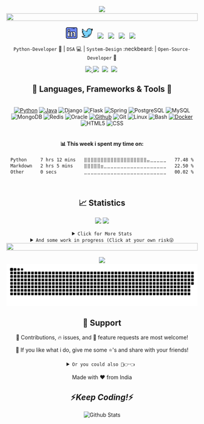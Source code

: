 <!--💬GREETINGSTITLE / 🌐WEBSITE: https://github.com/denvercoder1/readme-typing-svg --> 
<p align="center"> <a href="https://github.com/denvercoder1/readme-typing-svg">
<img width="60%" src="https://readme-typing-svg.herokuapp.com?font=Orbitron&size=25&color=BF91F3&background=1A1B27&center=true&vCenter=true&duration=3000&pause=300&lines=<Hello,+There!+👋>;<This+is+Arup+Bhowmick!>;<Nice+to+meet+you!>">
</a></hp>

<!--📏LINE-->
<img src="https://i.imgur.com/dBaSKWF.gif" height="20" width="100%">

<p align='center'>
<a href="https://www.linkedin.com/in/arupbhowmick/"><img height="30" src="https://raw.githubusercontent.com/8bithemant/8bithemant/master/linkedin.png?raw=true"></a>&nbsp;&nbsp;
<a href="https://twitter.com/0xStryK3R"><img height="30" src="https://raw.githubusercontent.com/8bithemant/8bithemant/master/twitter.png?raw=true"></a>&nbsp;&nbsp;
<a href="mailto:arupbhowmick007@email.com"><img height="32" src="https://user-images.githubusercontent.com/29790345/184528214-8f168ffd-5a4c-4d30-8d6b-917568924fbb.png?raw=true"></a>&nbsp;&nbsp;
<a href="https://telegram.me/StryK3R_1"><img height="33" src="https://user-images.githubusercontent.com/29790345/184537214-577d5f57-2557-4fb7-b0ed-f085174dd9c4.png?raw=true"></a>&nbsp;&nbsp;
<!--<a href="https://discordapp.com/users/550744711405502474"><img height="33" src="https://user-images.githubusercontent.com/29790345/184537680-90e29866-4295-4bfc-8808-5e19882c5069.png?raw=true"></a>&nbsp;&nbsp;-->
<a href="https://discordapp.com/users/550744711405502474"><img height="33" src="https://user-images.githubusercontent.com/29790345/184599637-8ba21112-adc2-400a-8931-b071b74fb2a7.png?raw=true"></a>&nbsp;&nbsp;
<!--<a href="https://bit.ly/arup-resume"><img height="33" src="https://user-images.githubusercontent.com/29790345/184598158-0db70aec-4b35-49df-9f91-24b4aaa3fa11.png?raw=true"></a>&nbsp;&nbsp;-->
<a href="https://bit.ly/arup-resume"><img height="33" src="https://user-images.githubusercontent.com/29790345/184600207-42a1a54e-9faa-40c8-b18e-f8230d0c6d7c.png?raw=true"></a>&nbsp;&nbsp;
</p>


<div align="center">

`Python-Developer` 🐍 | `DSA` 💻 | `System-Design` :neckbeard: | `Open-Source-Developer` 🚀
 
<p>
<a href="https://github.com/0xStryK3R/0xStryK3R/actions/workflows/snake-grid-animation.yml"><img src="https://github.com/0xStryK3R/0xStryK3R/actions/workflows/snake-grid-animation.yml/badge.svg">
<a href="https://visitor-badge.glitch.me/#docs"><img src="https://visitor-badge.glitch.me/badge?page_id=0xStryK3R.0xStryK3R&right_color=orange"></a>&nbsp;
<a href="https://wakatime.com/@b77600ce-fa6c-4fd4-8e13-bd0c94578ebc"><img src="https://wakatime.com/badge/user/b77600ce-fa6c-4fd4-8e13-bd0c94578ebc.svg"></a>&nbsp; 
<a href="https://github.com/0xStryK3R/0xStrK3R/commitsR"><img src="https://img.shields.io/github/last-commit/0xStryK3R/0xStryK3R/main?label=Last%20updated&style=flat"></a>&nbsp;
</div>

<h2 align="center">🔨 Languages, Frameworks & Tools 🔨</h2>
<br>
<div align="center">
    <a href="https://github.com/0xStryK3R?tab=repositories&language=python" target="_blank"><img alt="Python" height ="36px" src="https://cdn.jsdelivr.net/gh/devicons/devicon/icons/python/python-original.svg"></a>
    <a href="https://github.com/0xStryK3R?tab=repositories&language=java" target="_blank"><img alt="Java" height ="36px" src="https://cdn.jsdelivr.net/gh/devicons/devicon/icons/java/java-original.svg"></a>
    <img alt="Django" height ="36px" src="https://cdn.jsdelivr.net/gh/devicons/devicon/icons/django/django-plain.svg">
    <img alt="Flask" height ="36px" src="https://cdn.jsdelivr.net/gh/devicons/devicon/icons/flask/flask-original.svg">
    <img alt="Spring" height ="36px" src='https://cdn.jsdelivr.net/gh/devicons/devicon/icons/spring/spring-original.svg'>
    <img alt="PostgreSQL" height ="36px" src="https://cdn.jsdelivr.net/gh/devicons/devicon/icons/postgresql/postgresql-original.svg">
    <img alt="MySQL" height ="36px" src="https://cdn.jsdelivr.net/gh/devicons/devicon/icons/mysql/mysql-original.svg">
    <img alt="MongoDB" height ="36px" src="https://cdn.jsdelivr.net/gh/devicons/devicon/icons/mongodb/mongodb-original.svg">
    <img alt="Redis" height ="36px" src="https://cdn.jsdelivr.net/gh/devicons/devicon/icons/redis/redis-original.svg">
    <img alt="Oracle" height ="36px" src="https://cdn.jsdelivr.net/gh/devicons/devicon/icons/oracle/oracle-original.svg">
<!--
</div>
<br>
<div align="center">
-->
    <a href="https://github.com/0xStryK3R?tab=repositories" target="_blank"><img alt="Github" height ="32px" src="https://cdn.jsdelivr.net/gh/devicons/devicon/icons/github/github-original.svg"></a>
    <img alt="Git" height ="36px" src="https://cdn.jsdelivr.net/gh/devicons/devicon/icons/git/git-original.svg">
    <img alt="Linux" height ="36px" src="https://cdn.jsdelivr.net/gh/devicons/devicon/icons/linux/linux-original.svg">
    <img alt="Bash" height ="36px" src="https://cdn.jsdelivr.net/gh/devicons/devicon/icons/bash/bash-original.svg">
    <a href="https://hub.docker.com/u/arupbhowmick" target="_blank"><img alt="Docker" height ="36px" src="https://cdn.jsdelivr.net/gh/devicons/devicon/icons/docker/docker-original.svg"></a>
    <img alt="HTML5" height ="36px" src="https://cdn.jsdelivr.net/gh/devicons/devicon/icons/html5/html5-original.svg">
    <img alt="CSS" height ="36px" src="https://cdn.jsdelivr.net/gh/devicons/devicon/icons/css3/css3-original.svg">
</div>
<br>


<!--📊💬Waka-Time Section / 🌐WEBSITE: https://github.com/marketplace/actions/waka-readme -->
<div align="center">
<h4 align="center"> 📊 This week i spent my time on: </h4>
<div width="50%">
<!--START_SECTION:waka-->

```text
Python     7 hrs 12 mins   ⣿⣿⣿⣿⣿⣿⣿⣿⣿⣿⣿⣿⣿⣿⣿⣿⣿⣿⣿⣤⣀⣀⣀⣀⣀   77.48 %
Markdown   2 hrs 5 mins    ⣿⣿⣿⣿⣿⣶⣀⣀⣀⣀⣀⣀⣀⣀⣀⣀⣀⣀⣀⣀⣀⣀⣀⣀⣀   22.50 %
Other      0 secs          ⣀⣀⣀⣀⣀⣀⣀⣀⣀⣀⣀⣀⣀⣀⣀⣀⣀⣀⣀⣀⣀⣀⣀⣀⣀   00.02 %
```

<!--END_SECTION:waka-->
</div>
</div>
<br>


<h2 align="center"> 📈 Statistics </h2>
<p align="center">
<img width="40%" src="https://github-readme-stats.vercel.app/api?username=0xStryK3R&show_icons=true&count_private=true&theme=tokyonight" />
<img width="40%" src="https://github-readme-streak-stats.herokuapp.com/?user=0xStryK3R&theme=tokyonight" />
</p>
<details align="center">
    <summary> <code>Click for More Stats</code> </summary>
    <br>
    <img width="35%" src="https://github-readme-stats.vercel.app/api/top-langs/?username=0xStryK3R&layout=compact&theme=tokyonight" />
    <img width="40%" height="68%" src="https://activity-graph.herokuapp.com/graph?username=0xStryK3R&custom_title=Contributions&theme=react-dark&bg_color=20232a&radius=6" />
</details>

<details align="center">
    <summary> <code>And some work in progress (Click at your own risk😜</code> </summary>
    <!--📏LINE-->
    <img src="https://i.imgur.com/dBaSKWF.gif" height="20" width="100%">
    <img width="30%" height="50%" src="https://leetcode.card.workers.dev/0xStryK3R?theme=unicorn&font=source_code_pro&extension=activity" /> 
    <br><br>
    <img src="https://github-profile-trophy.vercel.app/?username=0xStryK3R&theme=onedark" />
</details>


<!--📏LINE-->
<img src="https://i.imgur.com/dBaSKWF.gif" height="20" width="100%">

<!--🐍💬SNAKETITLE / 🌐WEBSITE: https://textanim.com/ -->
<p align="center">
<img src="https://i.imgur.com/x1KbuCq.gif" width="50%">
<!--🐍📈SNAKEGRAPH / 🌐WEBSITE: https://github.com/Platane/snk -->
<img src="https://raw.githubusercontent.com/0xStryK3R/0xStryK3R/snake-grid-animations/github-snake-grid-animation.svg" width="100%">


<h2 align="center">🤝 Support</h2>

<div align="center">
<p>🎀 Contributions, 🔥 issues, and 🥮 feature requests are most welcome!</p>
<p>💙 If you like what i do, give me some ⭐'s and share with your friends!</p>
<details align="center">
    <summary><code>Or you could also 🥺👉👈 </code></summary>
    <br>
   <!--maybe consider buying me a coffee/tea 🥺👉👈-->
    <a href="https://www.buymeacoffee.com/0xStryK3R" target="_blank"><img src="https://cdn.buymeacoffee.com/buttons/v2/default-red.png" alt="Buy Me A Coffee" width="150" ></a>
</details>
 </p>
<p>Made with ❤️ from India</p>
    
</div>


<h2 align='center'>⚡️<i>Keep Coding!</i>⚡️</h2>

<p align="center">
<img src="https://raw.githubusercontent.com/trinib/trinib/main/.images/footer.svg" alt="Github Stats" />
</p>


<!-- Future-Widgets
[![trophy](https://github-profile-trophy.vercel.app/?username=0xStryK3R&theme=onedark)](https://github.com/ryo-ma/github-profile-trophy)
-->
<!-- Fix-Needed
    <a href='https://github.com/0xStryK3R/github-stats'>
    ![Stats Overview](https://raw.githubusercontent.com/0xStryK3R/github-stats/master/generated/overview.svg)
    ![Most Used Languages](https://raw.githubusercontent.com/0xStryK3R/github-stats/master/generated/languages.svg)
    </a>
-->
